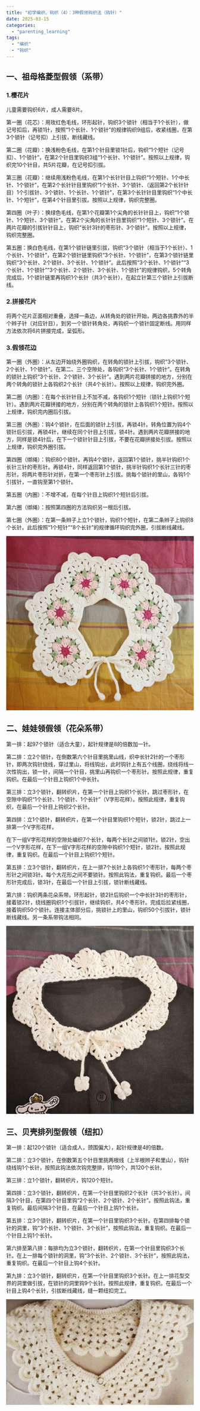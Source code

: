 ```yaml
---
title: "初学编织、钩织（4）：3种假领钩织法（钩针）"
date: 2025-03-15
categories: 
  - "parenting_learning"
tags: 
  - "编织"
  - "钩织"
---
```


## 一、祖母格菱型假领（系带）

### 1.樱花片

儿童需要钩织6片，成人需要8片。

第一圈（花芯）：用玫红色毛线，环形起针，钩织3个锁针（相当于1个长针），做记号扣后，再锁1针，按照“1个长针、1个锁针”的规律钩织9组后，收紧线圈，在第3个锁针（记号扣）上引拔，断线藏线。

第二圈（花瓣）：换浅粉色毛线，在第1个针目里锁1针后，钩织“1个短针（记号扣）、1个锁针”，在第2个针目里钩织3组“1个长针、1个锁针”。按照以上规律，钩织完10个针目，共5片花瓣，在记号扣引拔。

第三圈（花瓣）：继续用浅粉色毛线，在第1个长针针目上钩织“1个短针、1个中长针、1个锁针”，在第2个长针针目里钩织“1个长针、3个锁针、（返回第2个长针针目）1个引拔针、3个锁针、1个长针、1个锁针”，在第3个长针针目里钩织“1个中长针、1个短针”，在第4个针目里引拔。按照以上规律，钩织完整圈。

第四圈（叶子）：换绿色毛线，在第1个花瓣第1个尖角的长针针目上，钩织“1个锁针、1个短针、3个锁针”。在第2个尖角的长针针目里钩织“1个短针、3个锁针”。在两片花瓣的引拔针针目上，钩织“长针3针的枣形针、3个锁针”。按照以上规律，钩织完整圈。

第五圈：换白色毛线，在第1个锁针链里引拔，钩织“3个锁针（相当于1个长针）、1个长针、1个锁针”，在第2个锁针链里钩织“3个长针、1个锁针”，在第3个锁针链里钩织“3个长针、2个锁针、3个长针、1个锁针”。此后按照“3个长针、1个锁针”“3个长针、1个锁针”“3个长针、2个锁针、3个长针、1个锁针”的规律钩织，5个转角完成后，1个锁针链里再钩织1个长针（共3个长针），在起立针第三个锁针上引拔断线。

### 2.拼接花片

将两个花片正面相对重叠，选择一条边，从转角处的锁针开始，两边各挑靠外的半个辫子针（对应针目），到另一个锁针转角处，再钩织一个锁针固定断线。用同样方法依次将6片拼接完成，呈弧形。

### 3.假领花边

第一圈（外圈）：从左边开始绕外圈钩织，在转角的锁针上引拔，钩织“3个锁针、2个长针、1个锁针”。在第二、三个空隙处，各钩织“3个长针、1个锁针”。在转角的锁针上钩织“3个长针、2个锁针、3个长针”。遇到两片花瓣拼接的地方，分别在两个转角的锁针上各钩织2个长针（共4个长针）。按照以上规律，钩织完外圈。

第二圈（内圈）：在每个长针针目上不加不减，各钩织1个短针（锁针上钩织1个短针）。遇到两片花瓣拼接的地方，分别在两个转角的锁针上各钩织1个短针。按照以上规律，钩织完内圈后引拔。

第三圈（外圈）：钩4个锁针，在后面的锁针上引拔，再锁4针。转角位置为钩4个锁针后引拔，再锁4针，继续在同个针目上引拔，锁4针。遇到两片花瓣拼接的地方，同样是锁4针后，在下一个锁针针目上引拔，不要在花瓣拼接处引拔。按照以上规律，钩织完外圈引拔。

第四圈（绑绳）：钩织80个锁针。再钩4个锁针，返回第1个锁针，挑半针钩织1个长针三针的枣形针。再锁4针，同样返回第1个锁针，挑半针钩织1个长针三针的枣形针。将两片枣形针对折，在第一个枣形针上引拔。挑每个锁针的里山，各钩1个引拔针，一直钩至第1个锁针。

第五圈（内圈）：不增不减，在每个针目上钩织1个短针后引拔。

第六圈（绑绳）：按照第四圈的方法钩织另一根后引拔。

第七圈（外圈）：在第一条辫子上立1个锁针，钩织1个短针，在第二条辫子上钩织8个长针。此后按照“1个短针”“8个长针”的规律循环钩织完外圈，引拔断线藏线。

![](images/54397266802_8f5b215328_k.jpg)

## 二、娃娃领假领（花朵系带）

第一排：起97个锁针（适合大童），起针规律是8的倍数加一针。

第二排：立2个锁针，在倒数第六个针目里挑里山线，织中长针2针的一个枣形针，即两次钩针绕线，穿过里山，将线钩出，此时钩针上有五个线圈，绕线将线一次性钩出，锁一针，间隔一个针目，挑里山再钩织一个枣形针。按照此规律，重复钩织。在最后一个针目上钩织1个中长针。

第三排：立3个锁针，翻转织片，在第一个针目上钩织1个长针，跳过枣形针，在空隙中钩织“1个长针、1个锁针、1个长针”（V字形花样）。按照此规律，重复钩织，在最后一个针目上钩织2个长针。

第四排：立1个锁针，翻转织片，在第一个针目里钩织1个短针，锁2针，跳过上一排第一个V字形花样，

在下一组V字形花样的空隙处编织7个长针，每两个长针之间锁1针。锁2针，空出一个V字形花样，在下一组V字形花样的空隙中钩织1个短针，锁2针。按照此规律，重复钩织。在最后一个针目上钩织1个短针。

第五排：立3个锁针，翻转织片，在上一排7个长针上各钩织1个枣形针，每两个枣形针之间锁3针。每个大花形之间不要锁针。按照此钩法，重复钩织。最后一个枣形针完成后，锁3针，在最后一个针目上引拔，锁针断线藏线。

第六排：钩织两条花朵系带。环形起针，锁2针后钩织一个中长针3针的枣形针，接着锁2针，绕线圈钩织1个引拔针，继续钩织，共4个枣形针。完成后拉紧线圈，接着钩织50个锁针。连接主体部分后，挑锁针上的里山，钩织50个引拔针，锁针断线藏线。另一条系带钩法相同。

![](images/54398391178_0fde675295_k.jpg)

## 三、贝壳排列型假领（纽扣）

第一排：起120个锁针（适合成人，颈围偏大），起针规律是4的倍数。

第二排：立3个锁针，在倒数第五个针目里挑两根线（上半根辫子和里山），钩针绕线钩1个长针，按照此钩法依次钩完整排，钩119个，共120个长针。

第三排：立1个锁针，翻转织片，钩120个短针。

第四排：立3个锁针，翻转织片，在第一个针目里钩织2个长针（共3个长针）。间隔3个针目，在第四个针目里钩“2个长针、2个锁针、2个长针”。按照此钩法，重复钩织。最后间隔3个针目，在最后一个针目上钩1个长针。

第五排：立3个锁针，翻转织片，在第一个针目里钩织3个长针。在第四排每个锁针的洞里，钩“3个长针、1个锁针、3个长针”，按照此钩法，重复钩织。在最后一个针目上钩1个长针。

第六排至第八排：每排均为立3个锁针，翻转织片，在第一个针目里钩织3个长针。在上一排每个锁针的洞里，钩“3个长针、2个锁针、3个长针”，按照此钩法，重复钩织。在最后一个针目上钩4个长针。

第九排：立3个锁针，翻转织片，在第一个针目里钩织3个长针。在上一排花型交界的洞里做引拔，在锁针的洞里钩9个长针。按照此规律，重复钩织。在最后一个针目上钩4个长针，引拔断线藏线，缝一颗纽扣完工。

![](images/54398334814_a6fee31785_k.jpg)
